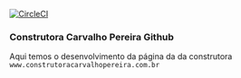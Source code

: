[![CircleCI](https://circleci.com/gh/dodopontocom/dodopontocom.github.io/tree/develop.svg?style=svg)](https://circleci.com/gh/dodopontocom/dodopontocom.github.io/tree/develop)

### Construtora Carvalho Pereira Github
Aqui temos o desenvolvimento da página da da construtora  
`www.construtoracarvalhopereira.com.br`
